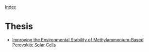 [Index](index)

# Thesis

* [Improving the Environmental Stability of Methylammonium-Based Perovskite Solar Cells](titan-phd-thesis)

